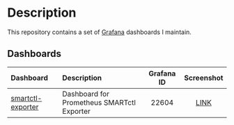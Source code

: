 # Description

This repository contains a set of [Grafana](https://github.com/grafana/grafana) dashboards I maintain.

## Dashboards

| Dashboard             | Description                     | Grafana ID | Screenshot |
|:---                   |:---                             |:----------:|:----------:|
|[smartctl-exporter](./smartctl-exporter/) | Dashboard for Prometheus SMARTctl Exporter | 22604       |[LINK](./smartctl-exporter/smartctl-exporter.png) |
